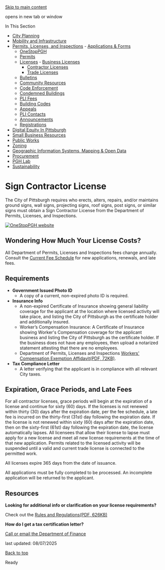 [Skip to main content](https://www.pittsburghpa.gov/Business-Development/Permits-Licenses-and-Inspections/Licenses/Contractor-Licenses/Sign-Contractor-License#main-content)

opens in new tab or window

In This Section

- [City Planning](https://www.pittsburghpa.gov/Business-Development/City-Planning)
- [Mobility and Infrastructure](https://www.pittsburghpa.gov/Business-Development/Mobility-and-Infrastructure)
- [Permits, Licenses, and Inspections](https://www.pittsburghpa.gov/Business-Development/Permits-Licenses-and-Inspections)  - [Applications & Forms](https://www.pittsburghpa.gov/Business-Development/Permits-Licenses-and-Inspections/Applications-Forms)
  - [OneStopPGH](https://www.pittsburghpa.gov/Business-Development/Permits-Licenses-and-Inspections/OneStopPGH)
  - [Permits](https://www.pittsburghpa.gov/Business-Development/Permits-Licenses-and-Inspections/Permits)
  - [Licenses](https://www.pittsburghpa.gov/Business-Development/Permits-Licenses-and-Inspections/Licenses)    - [Business Licenses](https://www.pittsburghpa.gov/Business-Development/Permits-Licenses-and-Inspections/Licenses/Business-Licenses)
    - [Contractor Licenses](https://www.pittsburghpa.gov/Business-Development/Permits-Licenses-and-Inspections/Licenses/Contractor-Licenses)
    - [Trade Licenses](https://www.pittsburghpa.gov/Business-Development/Permits-Licenses-and-Inspections/Licenses/Trade-Licenses)
  - [Bulletins](https://www.pittsburghpa.gov/Business-Development/Permits-Licenses-and-Inspections/PLI-Bulletins)
  - [Community Resources](https://www.pittsburghpa.gov/Business-Development/Permits-Licenses-and-Inspections/Community-Resources)
  - [Code Enforcement](https://www.pittsburghpa.gov/Business-Development/Permits-Licenses-and-Inspections/Code-Enforcement)
  - [Condemned Buildings](https://www.pittsburghpa.gov/Business-Development/Permits-Licenses-and-Inspections/Condemned-Buildings)
  - [PLI Fees](https://www.pittsburghpa.gov/Business-Development/Permits-Licenses-and-Inspections/Fees)
  - [Building Codes](https://www.pittsburghpa.gov/Business-Development/Permits-Licenses-and-Inspections/Building-Codes)
  - [Appeals](https://www.pittsburghpa.gov/Business-Development/Permits-Licenses-and-Inspections/Appeals)
  - [PLI Contacts](https://www.pittsburghpa.gov/Business-Development/Permits-Licenses-and-Inspections/Contacts)
  - [Announcements](https://www.pittsburghpa.gov/Business-Development/Permits-Licenses-and-Inspections/Announcements)
  - [Registrations](https://www.pittsburghpa.gov/Business-Development/Permits-Licenses-and-Inspections/Registrations)
- [Digital Equity In Pittsburgh](https://www.pittsburghpa.gov/Business-Development/Digital-Equity-In-Pittsburgh)
- [Small Business Resources](https://www.pittsburghpa.gov/Business-Development/Small-Business-Resources)
- [Public Works](https://www.pittsburghpa.gov/Business-Development/Public-Works)
- [Zoning](https://www.pittsburghpa.gov/Business-Development/Zoning)
- [Geographic Information Systems, Mapping & Open Data](https://www.pittsburghpa.gov/Business-Development/Geographic-Information-Systems-Mapping-Open-Data)
- [Procurement](https://www.pittsburghpa.gov/Business-Development/Procurement)
- [PGH Lab](https://www.pittsburghpa.gov/Business-Development/PGH-Lab)
- [Sustainability](https://www.pittsburghpa.gov/Business-Development/Sustainability)

# Sign Contractor License

The City of Pittsburgh requires who erects, alters, repairs, and/or maintains ground signs, wall signs, projecting signs, roof signs, post signs, or similar signs must obtain a Sign Contractor License from the Department of Permits, Licenses, and Inspections.

[![OneStopPGH website](https://www.pittsburghpa.gov/files/assets/city/v/1/pli/images/4411_onestoppgh-banner.png)](https://onestoppgh.pittsburghpa.gov/pghprod/pub/lms/Login.aspx)

## Wondering How Much Your License Costs?

All Department of Permits, Licenses and Inspections fees change annually. Consult the [Current Fee Schedule](https://www.pittsburghpa.gov/Business-Development/Permits-Licenses-and-Inspections/Fees) for new applications, renewals, and late fees.

## Requirements

- **Government Issued Photo ID**
  - A copy of a current, non-expired photo ID is required.
- **Insurance Info**
  - A non-expired Certificate of Insurance showing general liability coverage for the applicant at the location where licensed activity will take place, and listing the City of Pittsburgh as the certificate holder and additionally insured.
  - Worker’s Compensation Insurance: A Certificate of Insurance showing Worker's Compensation coverage for the applicant business and listing the City of Pittsburgh as the certificate holder. If the business does not have any employees, then upload a notarized statement attesting that there are no employees.
  - Department of Permits, Licenses and Inspections [Workers' Compensation Exemption Affidavit(PDF, 72KB)](https://www.pittsburghpa.gov/files/assets/city/v/1/pli/documents/4714_workers_comp_exemption_affidavit.pdf).
- **Tax Compliance Letter**
  - A letter verifying that the applicant is in compliance with all relevant City taxes.

## Expiration, Grace Periods, and Late Fees

For all contractor licenses, grace periods will begin at the expiration of a license and continue for sixty (60) days. If the licenses is not renewed within thirty (30) days after the expiration date, per the fee schedule, a late fee is incurred on the thirty-first (31st) day following the expiration date. If the license is not renewed within sixty (60) days after the expiration date, then on the sixty-first (61st) day following the expiration date, the license automatically lapses. All licensees that allow their license to lapse must apply for a new license and meet all new license requirements at the time of that new application. Permits related to the licensed activity will be suspended until a valid and current trade license is connected to the permitted work.

All licenses expire 365 days from the date of issuance.

All applications must be fully completed to be processed. An incomplete application will be returned to the applicant.

## Resources

**Looking for additional info or clarification on your license requirements?**

Check out the [Rules and Regulations(PDF, 626KB)](https://www.pittsburghpa.gov/files/assets/city/v/1/pli/documents/licensing_rules_regulations.pdf)

**How do I get a tax certification letter?**

[Call or email the Department of Finance](https://www.pittsburghpa.gov/City-Government/Finance-Budget/Taxes/Business-Tax-Compliance-Letter)

last updated: 08/07/2025

[Back to top](https://www.pittsburghpa.gov/Business-Development/Permits-Licenses-and-Inspections/Licenses/Contractor-Licenses/Sign-Contractor-License#body-top)

Ready
